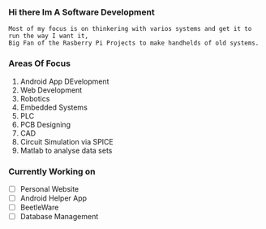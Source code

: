### Hi there Im A Software Development
```
Most of my focus is on thinkering with varios systems and get it to run the way I want it,
Big Fan of the Rasberry Pi Projects to make handhelds of old systems.
```
### Areas Of Focus
1. Android App DEvelopment
2. Web Development
3. Robotics
4. Embedded Systems
5. PLC
6. PCB Designing
7. CAD
8. Circuit Simulation via SPICE
9. Matlab to analyse data sets

### Currently Working on
- [ ] Personal Website
- [ ] Android Helper App
- [ ] BeetleWare
- [ ] Database Management
